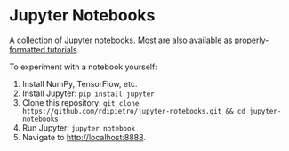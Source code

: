 # Jupyter Notebooks

A collection of Jupyter notebooks. Most are also available as [properly-formatted
tutorials](http://rdipietro.github.io/#tutorials).

To experiment with a notebook yourself:

1. Install NumPy, TensorFlow, etc.
2. Install Jupyter: `pip install jupyter`
3. Clone this repository: `git clone https://github.com/rdipietro/jupyter-notebooks.git &&
cd jupyter-notebooks`
4. Run Jupyter: `jupyter notebook`
5. Navigate to [http://localhost:8888](http://localhost:8888).

